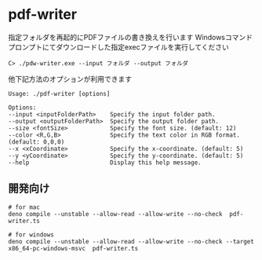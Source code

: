 # pdf-writer

指定フォルダを再起的にPDFファイルの書き換えを行います
Windowsコマンドプロンプトにてダウンロードした指定execファイルを実行してください
```shell
C> ./pdw-writer.exe --input フォルダ --output フォルダ
```
他下記方法のオプションが利用できます

```shell
Usage: ./pdf-writer [options]

Options:
--input <inputFolderPath>    Specify the input folder path.
--output <outputFolderPath>  Specify the output folder path.
--size <fontSize>            Specify the font size. (default: 12)
--color <R,G,B>              Specify the text color in RGB format. (default: 0,0,0)
--x <xCoordinate>            Specify the x-coordinate. (default: 5)
--y <yCoordinate>            Specify the y-coordinate. (default: 5)
--help                       Display this help message.
```

## 開発向け

```shell
# for mac
deno compile --unstable --allow-read --allow-write --no-check  pdf-writer.ts

# for windows
deno compile --unstable --allow-read --allow-write --no-check --target x86_64-pc-windows-msvc  pdf-writer.ts
```